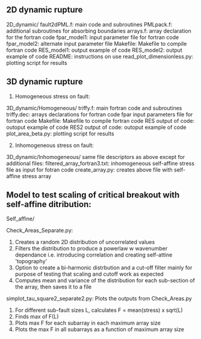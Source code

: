 2D dynamic rupture
------------------

2D_dynamic/
	fault2dPML.f: main code and subroutines 
	PMLpack.f: additional subroutines for absorbing boundaries
	arrays.f: array declaration for the fortran code
	fpar_model1: input parameter file for fortran code
	fpar_model2: alternate input parameter file
	Makefile: Makefile to compile fortran code
	RES_model1: output example of code
	RES_model2: output example of code
	README: instructions on use
	read_plot_dimensionless.py: plotting script for results

3D dynamic rupture
------------------

1) Homogeneous stress on fault:

3D_dynamic/Homogeneous/
	triffy.f: main fortran code and subroutines 
	triffy.dec: arrays declarations for fortran code
	fpar input parameters file for fortran code
	Makefile: Makefile to compile fortran code
	RES output of code: outoput example of code
	RES2 output of code: outoput example of code
	plot_area_beta.py: plotting script for results

2) Inhomogeneous stress on fault:

3D_dynamic/Inhomogeneous/
same file descriptors as above except for additional files:
	filtered_array_fortran3.txt: 
	inhomogeneous self-affine stress file as input for fotran code
	create_array.py:
	creates above file with self-affine stress array

Model to test scaling of critical breakout with self-affine ditribution:
------------------------------------------------------------------------

Self_affine/

Check_Areas_Separate.py: 
1) Creates a random 2D distribution of uncorrelated values
2) Filters the distribution to produce a powerlaw w wavenumber dependance 
   i.e. introducing correlation and creating self-attine 'topography'
3) Option to create a bi-harmonic distrbution and a cut-off filter 
   mainly for purpose of testing that scaling and cutoff work as expected
4) Computes mean and variance of the distribution for each sub-section of the
array, then saves it to a file

simplot_tau_square2_separate2.py:
Plots the outputs from Check_Areas.py
1) For different sub-fault sizes L, calculates F = mean(stress) x sqrt(L)
2) Finds max of F(L) 
3) Plots max F for each subarray in each maximum array size
4) Plots the max F in all subarrays as a function of maximum array size
	
